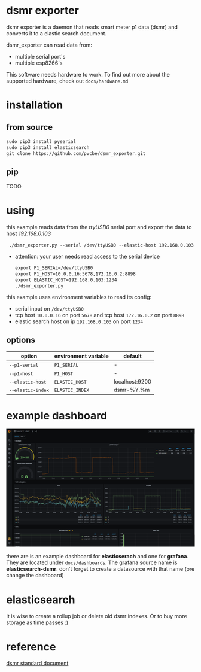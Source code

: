 # dsmr exporter


dsmr exporter is a daemon that reads smart meter  p1 data (dsmr) and converts it to a elastic search document.

dsmr_exporter can read data from: 
- multiple serial port's
- multiple esp8266's

This software needs hardware to work.  To find out more about the supported hardware, check out `docs/hardware.md`


# installation

## from source

    sudo pip3 install pyserial
    sudo pip3 install elasticsearch
    git clone https://github.com/pvcbe/dsmr_exporter.git
    
## pip

TODO

     
# using

this example reads data from the *ttyUSB0* serial port and export the data to host *192.168.0.103*

     ./dsmr_exporter.py --serial /dev/ttyUSB0 --elastic-host 192.168.0.103

- attention: your user needs read access to the serial device


      export P1_SERIAL=/dev/ttyUSB0
      export P1_HOST=10.0.0.16:5678,172.16.0.2:8898
      export ELASTIC_HOST=192.168.0.103:1234
      ./dsmr_exporter.py

    
this example uses environment variables to read its config:
- serial input on `/dev/ttyUSB0`
- tcp host `10.0.0.16` on port `5678` and tcp host `172.16.0.2` on port `8898`
- elastic search host on ip `192.168.0.103` on port `1234`


## options

option                     |environment variable| default |
---------------------------|--------------------|----------
`--p1-serial`              | `P1_SERIAL`        | -
`--p1-host`                | `P1_HOST`          | -
`--elastic-host`           | `ELASTIC_HOST`     | localhost:9200
`--elastic-index`          | `ELASTIC_INDEX`    | dsmr-%Y.%m

# example dashboard

![grafana dashboard](docs/dashboards/grafana_dashboard.png)

there are is an example dashboard for **elasticserach** and one for **grafana**.  They are located under `docs/dashboards`.
The grafana source name is **elasticsearch-dsmr**.  don't forget to create a datasource with that name (ore change the dashboard) 

# elasticsearch

It is wise to create a rollup job or delete old dsmr indexes.  Or to buy more storage as time passes :)

# reference

[dsmr standard document](https://www.netbeheernederland.nl/_upload/Files/Slimme_meter_15_a727fce1f1.pdf)


